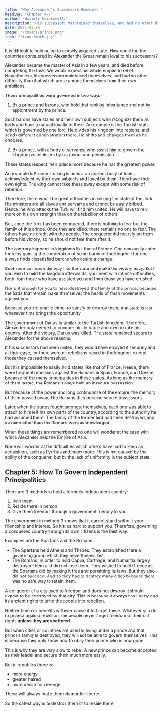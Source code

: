 ```yaml
---
title: "Why Alexander's Successors Remained "
heading: "Chapter 4-7"
author: "Niccolo Machiavelli"
description: "His successors maintained themselves, and had no other difficulty than that which arose among themselves"
date: 2021-09-26
image: "/covers/prince.png"
icon: "/icons/mach.jpg"
---
```



<!-- ## Chapter 4= Why The Kingdom Of Darius, Conquered By Alexander, Did Not Rebel Against The Successors Of Alexander -->

It is difficult to holding on to a newly acquired state. How could the the countries conquered by Alexander the Great remain loyal to his successors? 

Alexander became the master of Asia in a few years, and died before completing the task. We would expect his whole empire to rebel. Nevertheless, his successors maintained themselves, and had no other difficulty than that which arose among themselves from their own ambitions.

Those principalities were governed in two ways:

1. By a prince and barons, who hold that rank by inheritance and not by appointment by the prince. 

Such barons have states and their own subjects who recognize them as lords and have a natural loyalty to them. An example is the Turkish state which is governed by one lord. He divides his kingdom into regions, and sends different administrators there. He shifts and changes them as he chooses.

2. By a prince, with a body of servants, who assist him to govern the kingdom as ministers by his favour and permission

These states respect their prince more because he has the greatest power. <!-- in all the country there is no one who is recognized as having greater power than him.  -->

<!-- If they show respect to another, they do it as to a minister and official to whom they do not bear any particular loyalty. -->

<!-- The examples of these two governments in our time are the Turk and the King of France. 
The entire country of the Turk , the others are his servants.  -->


An example is France. Its king is amidst an ancient body of lords, acknowledged by their own subjects and loved by them. They have their own rights. The king cannot take these away except with some risk of rebellion. 

Therefore, there would be great difficulties in seizing the state of the Turk. <!-- But once it is conquered, it is easy to keep it. -->  <!-- The causes of the difficulties in seizing the kingdom of the Turk are that the invader cannot be called in by the princes of the kingdom. Nor can he hope to be assisted in his designs by the rebellion of those whom the prince has around him.  --> His ministers are all slaves and servants and cannot be easily bribed. <!-- , and one can expect little advantage from them when they have been bribed, as they cannot carry the people with them. --> Hence, he who attacks the Turk <!-- must bear in mind that he --> will find him united. He will have to rely more on his own strength than on the rebellion of others. 

But, once the Turk has been conquered<!-- in the field in such a way that he cannot replace his armies -->, there is nothing to fear but the family of this prince.  Once they are killed, there remains no one to fear. The others have no credit with the people. The conqueror did not rely on them before his victory, so he should not fear them after it. 


The contrary happens in kingdoms like that of France. One can easily enter there by gaining the cooperation of some baron of the kingdom for one always finds dissatisfied barons who desire a change.

Such men can open the way into the state and make the victory easy. But if you wish to hold the kingdom afterwards, you meet with infinite difficulties, both from those who have assisted you and from those you have crushed. 

Nor is it enough for you to have destroyed the family of the prince, because the lords that remain make themselves the heads of fresh movements against you.

Because you are unable either to satisfy or destroy them, that state is lost whenever time brings the opportunity.

The government of Darius is similar to the Turkish kingdom. Therefore, Alexander only needed to conquer him in battle and then to take his country. After the victory, Darius was killed. The state remained secure to Alexander for the above reasons. 

If his successors had been united, they would have enjoyed it securely and at their ease, for there were no rebellions raised in the kingdom except those they caused themselves.

But it is impossible to easily hold states like that of France. Hence, there were frequent rebellions against the Romans in Spain, France, and Greece, because of the many principalities in these states. As long as the memory of them lasted, the Romans always held an insecure possession. 

But because of the power and long continuance of the empire, the memory of them passed away. The Romans then became secure possessors. 

Later, when the states fought amongst themselves, each one was able to attach to himself his own parts of the country, according to the authority he had assumed there. The family of the former lord had been destroyed, and so none other than the Romans were acknowledged.

When these things are remembered no one will wonder at the ease with which Alexander held the Empire of Asia. 

None will wonder at the difficulties which others have had to keep an acquisition, such as Pyrrhus and many more. This is not caused by the ability of the conqueror, but by the lack of uniformity in the subject state.


## Chapter 5: How To Govern Independent Principalities 

<!-- Which Lived Under Their Own Laws Before They Were Joined To Another Principality -->

<!-- Whenever those states which have been acquired have been accustomed to live under their own laws and in freedom,  -->

There are 3 methods to hold a formerly independent country: <!-- courses for those who wish to hold them. -->

1. Ruin them
2. Reside there in person
3. Give them freedom through a government friendly to you

<!-- , the third is to permit them to live under their own laws, drawing a regular payment from the state, and establishing within it a governing group which will keep it friendly to you. -->

The government in method 3 knows that it cannot stand without your friendship and interest. So it tries hard to support you. Therefore, governing a conquered country <!--  he who would keep a city accustomed to freedom will hold it more easily by the means of --> through its own citizens is the best way.

Examples are the Spartans and the Romans. 

- The Spartans held Athens and Thebes. They established there a governing group which they nevertheless lost. 
- The Romans, in order to hold Capua, Carthage, and Numantia largely destroyed them and did not lose them. They wished to hold Greece as the Spartans did by making it free and permitting its laws. But they also did not succeed. And so they had to  destroy many cities because there was no safe way to retain them. 


A conqueror of a city used to freedom and does not destroy it should expect to be destroyed by that city. This is because it always has liberty and its ancient rights to unite the people into rebellion. 

Neither time nor benefits will ever cause it to forget these. Whatever you do to protect against rebellion, the people never forget freedom or their old rights **unless they are scattered**.

But when cities or countries are used to living under a prince and that prince’s family is destroyed, they will not be able to govern themselves. This is because they only know how to obey their prince who is now gone. 

<!-- , being on the one hand accustomed to obey and on the other hand not having the old prince, cannot agree in making one from amongst themselves, and they do not know how to . -->

This is why they are very slow to rebel. A new prince can become accepted as their leader and secure them much more easily. 

But in republics there is:
- more energy
- greater hatred
- more desire for revenge

These will always make them clamor for liberty. <!-- never permit them to allow the memory of their former liberty to rest.  -->

So the safest way is to destroy them or to reside there.
